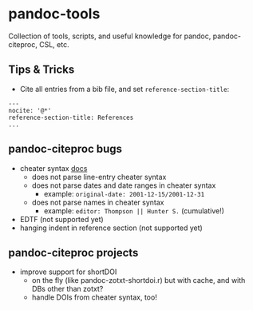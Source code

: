 # pandoc-tools

Collection of tools, scripts, and useful knowledge for pandoc, pandoc-citeproc, CSL, etc.

## Tips & Tricks

- Cite all entries from a bib file, and set `reference-section-title`:

```
---
nocite: '@*'
reference-section-title: References
...
```

## pandoc-citeproc bugs

- cheater syntax [docs](https://citeproc-js.readthedocs.io/en/latest/csl-json/markup.html#cheater-syntax-for-odd-fields)
  - does not parse line-entry cheater syntax
  - does not parse dates and date ranges in cheater syntax
    - example: `original-date: 2001-12-15/2001-12-31`
  - does not parse names in cheater syntax
    - example: `editor: Thompson || Hunter S.` (cumulative!)
- EDTF (not supported yet)
- hanging indent in reference section (not supported yet)

## pandoc-citeproc projects

- improve support for shortDOI 
  - on the fly (like pandoc-zotxt-shortdoi.r) but with cache, and with DBs other than zotxt?
  - handle DOIs from cheater syntax, too!

